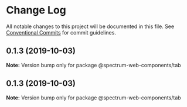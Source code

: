 # Change Log

All notable changes to this project will be documented in this file.
See [Conventional Commits](https://conventionalcommits.org) for commit guidelines.

## 0.1.3 (2019-10-03)

**Note:** Version bump only for package @spectrum-web-components/tab

## 0.1.3 (2019-10-03)

**Note:** Version bump only for package @spectrum-web-components/tab

